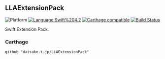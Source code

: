 LLAExtensionPack
------
![Platform](https://img.shields.io/badge/Platform-iOS%2010.0+-blue.svg)
[![Language Swift%204.2](https://img.shields.io/badge/Language-Swift%204.2-orange.svg)](https://developer.apple.com/swift)
[![Carthage compatible](https://img.shields.io/badge/Carthage-compatible-green.svg)](https://github.com/Carthage/Carthage)
[![Build Status](https://travis-ci.org/daisuke-t-jp/LLAExtensionPack.svg?branch=master)](https://travis-ci.org/daisuke-t-jp/LLAExtensionPack)

Swift Extension Pack.

### Carthage
`github "daisuke-t-jp/LLAExtensionPack"` 
